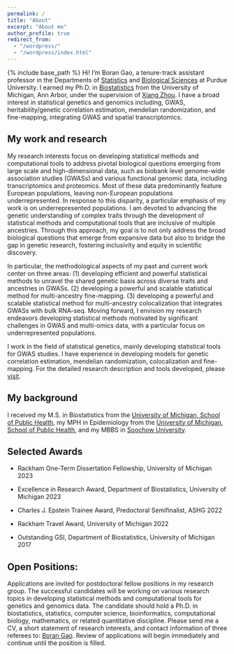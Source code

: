 ```yaml
---
permalink: /
title: "About"
excerpt: "About me"
author_profile: true
redirect_from: 
  - "/wordpress/"
  - "/wordpress/index.html"
---
```


{% include base_path %}
Hi! I’m Boran Gao, a tenure-track assistant professor in the Departments of [Statistics](https://www.stat.purdue.edu/people/faculty/gao824.html) and [Biological Sciences](https://www.bio.purdue.edu/People/profile/gao824.html) at Purdue University. I earned my Ph.D. in [Biostatistics](https://sph.umich.edu/biostat/phd-student-profiles/gao-boran.html) from the University of Michigan, Ann Arbor, under the supervision of [Xiang Zhou](https://www.xzlab.org/). I have a broad interest in statistical genetics and genomics including, GWAS, heritability/genetic correlation estimation, mendelian randomization, and fine-mapping, integrating GWAS and spatial transcriptomics.

## My work and research
My research interests focus on developing statistical methods and computational tools to address pivotal biological questions emerging from large scale and high-dimensional data, such as biobank level genome-wide association studies (GWASs) and various functional genomic data, including transcriptomics and proteomics. Most of these data predominantly feature European populations, leaving non-European populations underrepresented. In response to this disparity, a particular emphasis of my work is on underrepresented populations. I am devoted to advancing the genetic understanding of complex traits through the development of statistical methods and computational tools that are inclusive of multiple ancestries. Through this approach, my goal is to not only address the broad biological questions that emerge from expansive data but also to bridge the gap in genetic research, fostering inclusivity and equity in scientific discovery.

In particular, the methodological aspects of my past and current work center on three areas: (1) developing efficient and powerful statistical methods to unravel the shared genetic basis across diverse traits and ancestries in GWASs. (2) developing a powerful and scalable statistical method for multi-ancestry fine-mapping. (3) developing a powerful and scalable statistical method for multi-ancestry colocalization that integrates GWASs with bulk RNA-seq. Moving forward, I envision my research endeavors developing statistical methods motivated by significant challenges in GWAS and multi-omics data, with a particular focus on underrepresented populations. 

I work in the field of statistical genetics, mainly developing statistical tools for GWAS studies. I have experience in developing models for genetic correlation estimation, mendelian randomization, colocalization and fine-mapping. For the detailed research description and tools developed, please [visit](https://borangao.github.io/research/).

## My background 
I received my M.S. in Biostatistics from the [University of Michigan, School of Public Health](https://sph.umich.edu/), my MPH in Epidemiology from the [University of Michigan, School of Public Health](https://sph.umich.edu/), and my MBBS in [Soochow University](https://www.suda.edu.cn/). 

## Selected Awards

- Rackham One-Term Dissertation Fellowship, University of Michigan  2023

- Excellence in Research Award, Department of Biostatistics, University of Michigan  2023

- Charles J. Epstein Trainee Award, Predoctoral Semifinalist, ASHG 2022

- Rackham Travel Award, University of Michigan  2022

- Outstanding GSI, Department of Biostatistics, University of Michigan  2017

## Open Positions:
Applications are invited for postdoctoral fellow positions in my research group. The successful candidates will be working on various research topics in developing statistical methods and computational tools for genetics and genomics data. The candidate should hold a Ph.D. in biostatistics, statistics, computer science, bioinformatics, computational biology, mathematics, or related quantitative discipline. Please send me a CV, a short statement of research interests, and contact information of three referees to: [Boran Gao](mailto:gao824@purdue.edu). Review of applications will begin immediately and continue until the position is filled.

